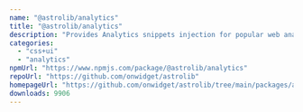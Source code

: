 ```yaml
---
name: "@astrolib/analytics"
title: "@astrolib/analytics"
description: "Provides Analytics snippets injection for popular web analytics tools"
categories:
  - "css+ui"
  - "analytics"
npmUrl: "https://www.npmjs.com/package/@astrolib/analytics"
repoUrl: "https://github.com/onwidget/astrolib"
homepageUrl: "https://github.com/onwidget/astrolib/tree/main/packages/analytics"
downloads: 9906
---
```

